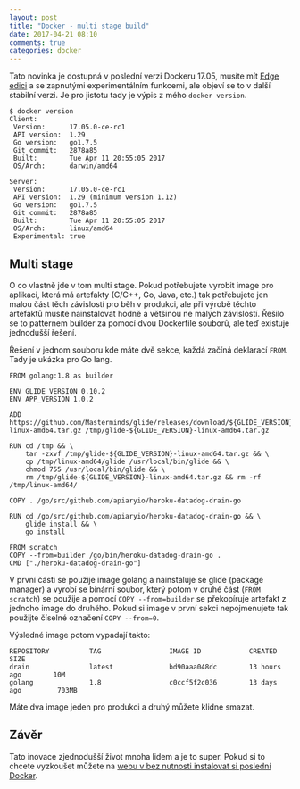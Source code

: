 ```yaml
---
layout: post
title: "Docker - multi stage build"
date: 2017-04-21 08:10
comments: true
categories: docker
---
```


Tato novinka je dostupná v poslední verzi Dockeru 17.05, musíte mít [Edge edici](https://docs.docker.com/docker-for-mac/install/#download-docker-for-mac) a se zapnutými experimentálním funkcemi, ale objeví se to v další stabilní verzi. Je pro jistotu tady je výpis z mého `docker version`.

```
$ docker version
Client:
 Version:      17.05.0-ce-rc1
 API version:  1.29
 Go version:   go1.7.5
 Git commit:   2878a85
 Built:        Tue Apr 11 20:55:05 2017
 OS/Arch:      darwin/amd64

Server:
 Version:      17.05.0-ce-rc1
 API version:  1.29 (minimum version 1.12)
 Go version:   go1.7.5
 Git commit:   2878a85
 Built:        Tue Apr 11 20:55:05 2017
 OS/Arch:      linux/amd64
 Experimental: true
```

<!-- more -->

## Multi stage

O co vlastně jde v tom multi stage. Pokud potřebujete vyrobit image pro aplikaci, která má artefakty (C/C++, Go, Java, etc.) tak potřebujete jen malou část těch závislostí pro běh v produkci, ale při výrobě těchto artefaktů musíte nainstalovat hodně a většinou ne malých závislostí. Řešilo se to patternem builder za pomocí dvou Dockerfile souborů, ale teď existuje jednodušší řešení.

Řešení v jednom souboru kde máte dvě sekce, každá začíná deklarací `FROM`. Tady je ukázka pro Go lang.

```
FROM golang:1.8 as builder

ENV GLIDE_VERSION 0.10.2
ENV APP_VERSION 1.0.2

ADD https://github.com/Masterminds/glide/releases/download/${GLIDE_VERSION}/glide-${GLIDE_VERSION}-linux-amd64.tar.gz /tmp/glide-${GLIDE_VERSION}-linux-amd64.tar.gz

RUN cd /tmp && \
    tar -zxvf /tmp/glide-${GLIDE_VERSION}-linux-amd64.tar.gz && \
    cp /tmp/linux-amd64/glide /usr/local/bin/glide && \
    chmod 755 /usr/local/bin/glide && \
    rm /tmp/glide-${GLIDE_VERSION}-linux-amd64.tar.gz && rm -rf /tmp/linux-amd64/

COPY . /go/src/github.com/apiaryio/heroku-datadog-drain-go

RUN cd /go/src/github.com/apiaryio/heroku-datadog-drain-go && \
    glide install && \
    go install

FROM scratch
COPY --from=builder /go/bin/heroku-datadog-drain-go .
CMD ["./heroku-datadog-drain-go"]
```

V první části se použije image golang a nainstaluje se glide (package manager) a vyrobí se binární soubor, který potom v druhé část (`FROM scratch`) se použije a pomocí `COPY --from=builder` se překopíruje artefakt z jednoho image do druhého. Pokud si image v první sekci nepojmenujete tak použijte číselné označení `COPY --from=0`.

Výsledné image potom vypadají takto:

```
REPOSITORY          TAG                 IMAGE ID            CREATED             SIZE
drain               latest              bd90aaa048dc        13 hours ago        10M
golang              1.8                 c0ccf5f2c036        13 days ago         703MB
```

Máte dva image jeden pro produkci a druhý můžete klidne smazat.

## Závěr

Tato inovace zjednodušší život mnoha lidem a je to super. Pokud si to chcete vyzkoušet můžete na [webu v bez nutnosti instalovat si poslední Docker](http://training.play-with-docker.com/multi-stage/).
